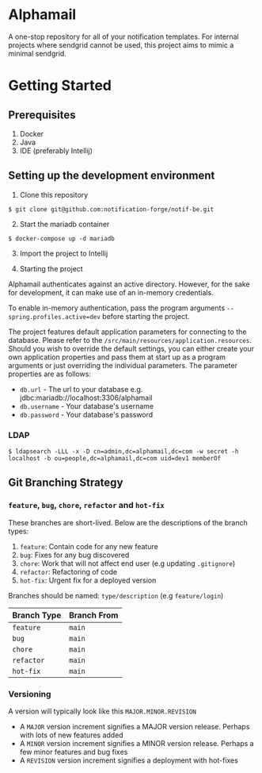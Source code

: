 # Alphamail
A one-stop repository for all of your notification templates. For internal projects where
sendgrid cannot be used, this project aims to mimic a minimal sendgrid.

# Getting Started

## Prerequisites
1. Docker
2. Java
3. IDE (preferably Intellij)

## Setting up the development environment

1. Clone this repository 
```shell
$ git clone git@github.com:notification-forge/notif-be.git
```

2. Start the mariadb container
```shell
$ docker-compose up -d mariadb
```

3. Import the project to Intellij

4. Starting the project
   
Alphamail authenticates against an active directory. However, for the sake for development, it can make use of an in-memory credentials. 
   
To enable in-memory authentication, pass the program arguments `--spring.profiles.active=dev` before starting the project.

The project features default application parameters for connecting to the database. Please refer to the `/src/main/resources/application.resources`. 
Should you wish to override the default settings, you can either create your own application properties and pass them at start up as a program arguments
or just overriding the individual parameters. The parameter properties are as follows:

* `db.url` - The url to your database e.g. jdbc:mariadb://localhost:3306/alphamail
* `db.username` - Your database's username
* `db.password` - Your database's password

### LDAP 
```shell
$ ldapsearch -LLL -x -D cn=admin,dc=alphamail,dc=com -w secret -h localhost -b ou=people,dc=alphamail,dc=com uid=dev1 memberOf
```

## Git Branching Strategy

### `feature`, `bug`, `chore`, `refactor` and `hot-fix`

These branches are short-lived. Below are the descriptions of the branch types:

1. `feature`: Contain code for any new feature
2. `bug`: Fixes for any bug discovered
3. `chore`: Work that will not affect end user (e.g updating `.gitignore`)
4. `refactor`: Refactoring of code
5. `hot-fix`: Urgent fix for a deployed version

Branches should be named: `type/description` (e.g `feature/login`)

| Branch Type | Branch From   |
| ----------- | ------------- |
| `feature`   | `main` |
| `bug`       | `main` |
| `chore`     | `main` |
| `refactor`  | `main` |
| `hot-fix`   | `main`      |

### Versioning

A version will typically look like this `MAJOR.MINOR.REVISION`

- A `MAJOR` version increment signifies a MAJOR version release. Perhaps with lots of new features added
- A `MINOR` version increment signifies a MINOR version release. Perhaps a few minor features and bug fixes
- A `REVISION` version increment signifies a deployment with hot-fixes
